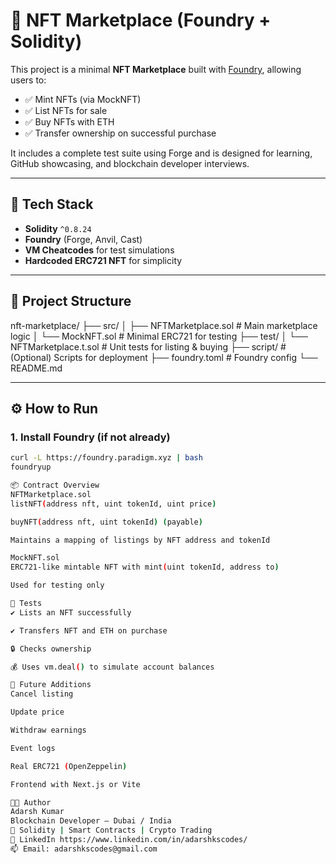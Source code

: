 # 🧱 NFT Marketplace (Foundry + Solidity)

This project is a minimal **NFT Marketplace** built with [Foundry](https://book.getfoundry.sh/), allowing users to:

- ✅ Mint NFTs (via MockNFT)
- ✅ List NFTs for sale
- ✅ Buy NFTs with ETH
- ✅ Transfer ownership on successful purchase

It includes a complete test suite using Forge and is designed for learning, GitHub showcasing, and blockchain developer interviews.

---

## 🔧 Tech Stack

- **Solidity** `^0.8.24`
- **Foundry** (Forge, Anvil, Cast)
- **VM Cheatcodes** for test simulations
- **Hardcoded ERC721 NFT** for simplicity

---

## 📁 Project Structure

nft-marketplace/
├── src/
│ ├── NFTMarketplace.sol # Main marketplace logic
│ └── MockNFT.sol # Minimal ERC721 for testing
├── test/
│ └── NFTMarketplace.t.sol # Unit tests for listing & buying
├── script/ # (Optional) Scripts for deployment
├── foundry.toml # Foundry config
└── README.md


---

## ⚙️ How to Run

### 1. Install Foundry (if not already)

```bash
curl -L https://foundry.paradigm.xyz | bash
foundryup

📦 Contract Overview
NFTMarketplace.sol
listNFT(address nft, uint tokenId, uint price)

buyNFT(address nft, uint tokenId) (payable)

Maintains a mapping of listings by NFT address and tokenId

MockNFT.sol
ERC721-like mintable NFT with mint(uint tokenId, address to)

Used for testing only

🧪 Tests
✔️ Lists an NFT successfully

✔️ Transfers NFT and ETH on purchase

🔒 Checks ownership

💰 Uses vm.deal() to simulate account balances

🚀 Future Additions
Cancel listing

Update price

Withdraw earnings

Event logs

Real ERC721 (OpenZeppelin)

Frontend with Next.js or Vite

👨‍💻 Author
Adarsh Kumar
Blockchain Developer — Dubai / India
💼 Solidity | Smart Contracts | Crypto Trading
🔗 LinkedIn https://www.linkedin.com/in/adarshkscodes/
📫 Email: adarshkscodes@gmail.com


